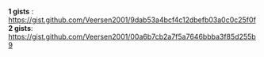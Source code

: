 **1 gists** : https://gist.github.com/Veersen2001/9dab53a4bcf4c12dbefb03a0c0c25f0f
**2 gists**: https://gist.github.com/Veersen2001/00a6b7cb2a7f5a7646bbba3f85d255b9